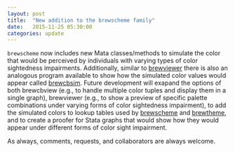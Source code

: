 ```yaml
---
layout: post
title:  "New addition to the brewscheme family"
date:   2015-11-25 05:30:00
categories: update
---
```


`brewscheme` now includes new Mata classes/methods to simulate the color that would be perceived by individuals with varying types of color sightedness impairments.  Additionally, similar to [brewviewer](https://wbuchanan.github.io/brewscheme/brewviewer/) there is also an analogous program available to show how the simulated color values would appear called [brewcbsim](https://wbuchanan.github.io/brewscheme/brewcbsim/).  Future development will exapand the options of both brewcbview (e.g., to handle multiple color tuples and display them in a single graph), brewviewer (e.g., to show a preview of specific palette combinations under varying forms of color sightedness impairment), to add the simulated colors to lookup tables used by [brewscheme](https://wbuchanan.github.io/brewscheme/brewscheme/) and [brewtheme](https://wbuchanan.github.io/brewscheme/brewtheme/), and to create a proofer for Stata graphs that would show how they would appear under different forms of color sight impairment.  

As always, comments, requests, and collaborators are always welcome.

